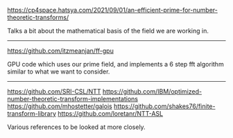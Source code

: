 https://cp4space.hatsya.com/2021/09/01/an-efficient-prime-for-number-theoretic-transforms/

Talks a bit about the mathematical basis of the field we are working in.

-----------------------------------------------

https://github.com/itzmeanjan/ff-gpu

GPU code which uses our prime field, and implements a 6 step fft algorithm
similar to what we want to consider.

-----------------------------------------------

https://github.com/SRI-CSL/NTT
https://github.com/IBM/optimized-number-theoretic-transform-implementations
https://github.com/mhostetter/galois
https://github.com/shakes76/finite-transform-library
https://github.com/loretanr/NTT-ASL

Various references to be looked at more closely.
